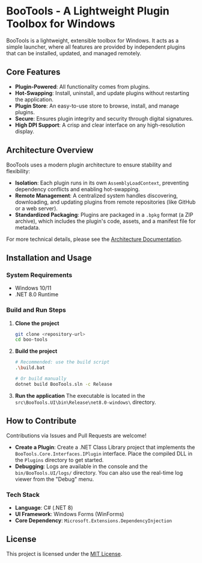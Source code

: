 # BooTools - A Lightweight Plugin Toolbox for Windows

BooTools is a lightweight, extensible toolbox for Windows. It acts as a simple launcher, where all features are provided by independent plugins that can be installed, updated, and managed remotely.

## Core Features

- **Plugin-Powered**: All functionality comes from plugins.
- **Hot-Swapping**: Install, uninstall, and update plugins without restarting the application.
- **Plugin Store**: An easy-to-use store to browse, install, and manage plugins.
- **Secure**: Ensures plugin integrity and security through digital signatures.
- **High DPI Support**: A crisp and clear interface on any high-resolution display.

## Architecture Overview

BooTools uses a modern plugin architecture to ensure stability and flexibility:

- **Isolation**: Each plugin runs in its own `AssemblyLoadContext`, preventing dependency conflicts and enabling hot-swapping.
- **Remote Management**: A centralized system handles discovering, downloading, and updating plugins from remote repositories (like GitHub or a web server).
- **Standardized Packaging**: Plugins are packaged in a `.bpkg` format (a ZIP archive), which includes the plugin's code, assets, and a manifest file for metadata.

For more technical details, please see the [Architecture Documentation](./docs/项目架构.md).

## Installation and Usage

### System Requirements
- Windows 10/11
- .NET 8.0 Runtime

### Build and Run Steps

1.  **Clone the project**
    ```bash
    git clone <repository-url>
    cd boo-tools
    ```

2.  **Build the project**
    ```bash
    # Recommended: use the build script
    .\build.bat
    
    # Or build manually
    dotnet build BooTools.sln -c Release
    ```

3.  **Run the application**
    The executable is located in the `src\BooTools.UI\bin\Release\net8.0-windows\` directory.

## How to Contribute

Contributions via Issues and Pull Requests are welcome!

- **Create a Plugin**: Create a .NET Class Library project that implements the `BooTools.Core.Interfaces.IPlugin` interface. Place the compiled DLL in the `Plugins` directory to get started.
- **Debugging**: Logs are available in the console and the `bin/BooTools.UI/logs/` directory. You can also use the real-time log viewer from the "Debug" menu.

### Tech Stack
- **Language**: C# (.NET 8)
- **UI Framework**: Windows Forms (WinForms)
- **Core Dependency**: `Microsoft.Extensions.DependencyInjection`

## License 

This project is licensed under the [MIT License](LICENSE).
